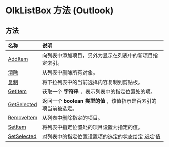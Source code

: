 
# OlkListBox 方法 (Outlook)

## 方法



|**名称**|**说明**|
|:-----|:-----|
|[AddItem](0249eacc-746a-52bd-dcd3-fd25c96a5512.md)|向列表中添加项目，另外为显示在列表中的新项目指定索引。|
|[清除](a91651ab-bf51-4bd2-0363-f1f14a56cedd.md)|从列表中删除所有对象。|
|[复制](17bf32c1-cafa-86ad-7d13-fac403b1d1cd.md)|将下拉列表中的当前选择内容复制到剪贴板。|
|[GetItem](23c47ede-8b72-e30a-b59a-1aa722be2064.md)|获取一个 **字符串** ，表示列表中的指定位置处的项。|
|[GetSelected](f1af9a89-09aa-79da-ebbf-bce0948b4427.md)|返回一个 **boolean 类型的值** ，该值指示是否索引的项当前被选定。|
|[RemoveItem](fe7bc0c4-d607-e4d1-b304-48b08f9c1e7a.md)|从列表中删除指定的项目。|
|[SetItem](95232643-c547-f553-1d92-0f3fead18de9.md)|将列表中指定位置处的项目设置为指定的值。|
|[SetSelected](ee8a6553-4cf4-b99d-9289-bec4d86e7c32.md)|对列表中的指定位置设置项的选定的状态给定 _选定_ 值|
